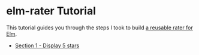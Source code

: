 # elm-rater Tutorial

This tutorial guides you through the steps I took to build
[a reusable rater for Elm](https://github.com/dwayne/elm-rater/).

- [Section 1 - Display 5 stars](/tutorial/section-01.md)
